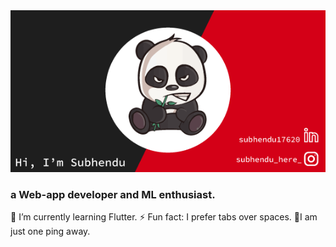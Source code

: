 <img src="assets/banner.png" />


### a Web-app developer and ML enthusiast.
🌱 I’m currently learning Flutter.
⚡ Fun fact: I prefer tabs over spaces.
💬I am just one ping away.
<!--
**subhendu17620/subhendu17620** is a ✨ _special_ ✨ repository because its `README.md` (this file) appears on your GitHub profile.
Hi there 👋,
Here are some ideas to get you started:

- 🔭 I’m currently working on ...
- 🌱 I’m currently learning ...
- 👯 I’m looking to collaborate on ...
- 🤔 I’m looking for help with ...
- 💬 Ask me about ...
- 📫 How to reach me: ...
- 😄 Pronouns: ...
- ⚡ Fun fact: ...
-->
